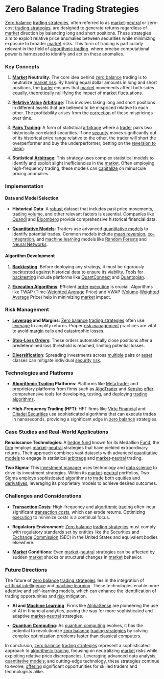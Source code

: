 # Zero Balance Trading Strategies

[Zero balance](../z/zero_balance.md) [trading strategies](../t/trading_strategies.md), often referred to as [market](../m/market.md)-[neutral](../n/neutral.md) or zero-cost [trading strategies](../t/trading_strategies.md), are designed to generate returns regardless of [market](../m/market.md) direction by balancing long and short positions. These strategies aim to exploit relative price anomalies between securities while minimizing exposure to broader [market](../m/market.md) risks. This form of trading is particularly relevant in the field of [algorithmic trading](../a/algorithmic_trading.md), where precise computational power is harnessed to identify and act on these anomalies.

### Key Concepts

1. **[Market](../m/market.md) Neutrality**: The core idea behind [zero balance](../z/zero_balance.md) trading is to neutralize [market risk](../m/market_risk.md). By having equal dollar amounts in long and short positions, the [trader](../t/trader.md) ensures that [market](../m/market.md) movements affect both sides equally, theoretically nullifying the impact of [market](../m/market.md) fluctuations.

2. **[Relative Value](../r/relative_value.md) [Arbitrage](../a/arbitrage.md)**: This involves taking long and short positions in different assets that are believed to be mispriced relative to each other. The profitability arises from the [correction](../c/correction.md) of these mispricings over time.

3. **[Pairs Trading](../p/pairs_trading.md)**: A form of statistical [arbitrage](../a/arbitrage.md) where a [trader](../t/trader.md) pairs two historically correlated securities. If one [security](../s/security.md) moves significantly out of its historical price [range](../r/range.md) relative to the other, the [trader](../t/trader.md) [will](../w/will.md) short the overperformer and buy the underperformer, betting on the [reversion to mean](../r/reversion_to_mean.md).

4. **Statistical [Arbitrage](../a/arbitrage.md)**: This strategy uses complex statistical models to identify and exploit slight inefficiencies in the [market](../m/market.md). Often employing high-frequency trading, these models can [capitalize](../c/capitalize.md) on minuscule pricing anomalies.

### Implementation

#### Data and Model Selection

- **Historical Data**: A [robust](../r/robust.md) dataset that includes past price movements, trading [volume](../v/volume.md), and other relevant factors is essential. Companies like [Quandl](https://www.quandl.com) and [Bloomberg](https://www.bloomberg.com/professional/solution/api/) provide comprehensive historical financial data.

- **[Quantitative Models](../q/quantitative_models.md)**: Traders use advanced [quantitative models](../q/quantitative_models.md) to identify potential trades. Common models include [mean reversion](../m/mean_reversion.md), [co-integration](../c/co-integration.md), and [machine learning](../m/machine_learning.md) models like [Random Forests](../r/random_forests_in_trading.md) and [Neural Networks](../n/neural_networks_in_trading.md).

#### Algorithm Development

1. **[Backtesting](../b/backtesting.md)**: Before deploying any strategy, it must be rigorously backtested against historical data to ensure its viability. Tools for [backtesting](../b/backtesting.md) include platforms like [QuantConnect](https://www.quantconnect.com) and [Quantopian](https://www.quantopian.com).

2. **[Execution Algorithms](../e/execution_algorithms.md)**: Efficient [order](../o/order.md) [execution](../e/execution.md) is crucial. Algorithms like TWAP (Time-[Weighted Average](../w/weighted_average.md) Price) and VWAP ([Volume](../v/volume.md)-[Weighted Average](../w/weighted_average.md) Price) help in minimizing [market](../m/market.md) impact.

### Risk Management

- **[Leverage](../l/leverage.md) and Margins**: [Zero balance](../z/zero_balance.md) [trading strategies](../t/trading_strategies.md) often use [leverage](../l/leverage.md) to amplify returns. Proper [risk management](../r/risk_management.md) practices are vital to avoid [margin](../m/margin.md) calls and catastrophic losses.

- **[Stop-Loss Orders](../s/stop-loss_orders.md)**: These orders automatically close positions after a predetermined loss threshold is reached, limiting potential losses.

- **[Diversification](../d/diversification.md)**: Spreading investments across [multiple](../m/multiple.md) pairs or [asset](../a/asset.md) classes can mitigate individual [security](../s/security.md) [risk](../r/risk.md).

### Technologies and Platforms

- **[Algorithmic Trading](../a/algorithmic_trading.md) Platforms**: Platforms like [MetaTrader](https://www.metatrader4.com/en/trading-platform) and proprietary platforms from firms such as [AlgoTrader](https://www.algotrader.com) and [Kensho](https://www.kensho.com) [offer](../o/offer.md) comprehensive tools for developing, testing, and deploying [trading algorithms](../t/trading_algorithms.md).

- **High-Frequency Trading (HFT)**: HFT firms like [Virtu Financial](https://www.virtu.com) and [Citadel Securities](https://www.citadelsecurities.com) use sophisticated algorithms that can execute trades in nanoseconds, providing a significant edge in [zero balance](../z/zero_balance.md) strategies.

### Case Studies and Real-World Applications

**Renaissance Technologies**: A [hedge fund](../h/hedge_fund.md) known for its Medallion [Fund](../f/fund.md), the [firm](../f/firm.md) employs [market](../m/market.md)-[neutral](../n/neutral.md) strategies that have yielded extraordinary returns. Their approach combines vast datasets with advanced [quantitative models](../q/quantitative_models.md) to engage in statistical [arbitrage](../a/arbitrage.md) and [market](../m/market.md)-[neutral](../n/neutral.md) trading.

**Two Sigma**: This [investment manager](../i/investment_manager.md) uses technology and [data science](../d/data_science_in_trading.md) to drive its investment strategies. Within its [market](../m/market.md)-[neutral](../n/neutral.md) portfolios, Two Sigma employs sophisticated algorithms to [trade](../t/trade.md) both equities and [derivatives](../d/derivatives.md), leveraging its proprietary models to achieve desired outcomes.

### Challenges and Considerations

- **[Transaction Costs](../t/transaction_costs.md)**: High-frequency and [algorithmic trading](../a/algorithmic_trading.md) often incur significant [transaction costs](../t/transaction_costs.md), which can erode returns. Optimizing [execution](../e/execution.md) to minimize costs is a continual focus.

- **Regulatory Environment**: [Zero balance](../z/zero_balance.md) [trading strategies](../t/trading_strategies.md) must comply with regulatory standards set by entities like the Securities and [Exchange](../e/exchange.md) [Commission](../c/commission.md) (SEC) in the United States and equivalent bodies elsewhere.

- **[Market](../m/market.md) Conditions**: Even [market](../m/market.md)-[neutral](../n/neutral.md) strategies can be affected by sudden [market](../m/market.md) shocks or structural changes in [market](../m/market.md) behavior.

### Future Directions

The future of [zero balance](../z/zero_balance.md) [trading strategies](../t/trading_strategies.md) lies in the integration of [artificial intelligence](../a/artificial_intelligence_in_trading.md) and [machine learning](../m/machine_learning.md). These technologies enable more adaptive and self-learning models, which can enhance the identification of trading opportunities and [risk](../r/risk.md) mitigation.

- **AI and [Machine Learning](../m/machine_learning.md)**: Firms like [AlphaSense](https://www.alpha-sense.com) are pioneering the use of AI in financial analytics, paving the way for more sophisticated and adaptive [market](../m/market.md)-[neutral](../n/neutral.md) strategies.

- **[Quantum Computing](../q/quantum_computing_in_trading.md)**: As [quantum computing](../q/quantum_computing_in_trading.md) evolves, it has the potential to revolutionize [zero balance](../z/zero_balance.md) [trading strategies](../t/trading_strategies.md) by solving complex [optimization](../o/optimization.md) problems faster than classical computers.

In conclusion, [zero balance](../z/zero_balance.md) [trading strategies](../t/trading_strategies.md) represent a sophisticated approach to [algorithmic trading](../a/algorithmic_trading.md), focusing on neutralizing [market](../m/market.md) risks while exploiting relative price discrepancies. Leveraging advanced data analysis, [quantitative models](../q/quantitative_models.md), and cutting-edge technology, these strategies continue to evolve, [offering](../o/offering.md) significant opportunities for skilled traders and technologists alike.
